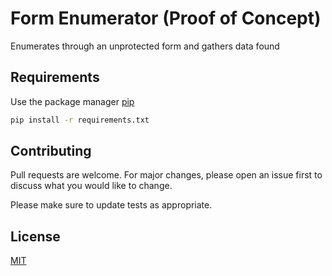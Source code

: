 # Form Enumerator (Proof of Concept)

Enumerates through an unprotected form and gathers data found

## Requirements

Use the package manager [pip](https://pip.pypa.io/en/stable/)

```bash
pip install -r requirements.txt
```

## Contributing
Pull requests are welcome. For major changes, please open an issue first to discuss what you would like to change.

Please make sure to update tests as appropriate.

## License
[MIT](https://choosealicense.com/licenses/mit/)
